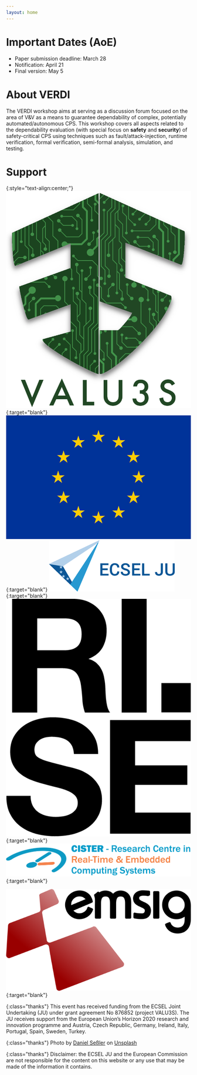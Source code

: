 ```yaml
---
layout: home
---
```


# Important Dates (AoE)

  - Paper submission deadline: March 28
  - Notification: April 21
  - Final version: May 5


# About VERDI

The VERDI workshop aims at serving as a discussion forum focused on the area of V&V as a means to guarantee dependability of complex, potentially automated/autonomous CPS. This workshop covers all aspects related to the dependability evaluation (with special focus on __safety__ and __security__) of safety-critical CPS using techniques such as fault/attack-injection, runtime verification, formal verification, semi-formal analysis, simulation, and testing. 



<!-- See publish.twitter.com, https://developer.twitter.com/en/docs/twitter-for-websites/timelines/guides/profile-timeline -->
<!-- <a class="twitter-timeline"  data-width="600" data-height="600" data-chrome="nofooter" dnt="true" href="https://twitter.com/verdi_workshop?ref_src=twsrc%5Etfw">Tweets by verdi_workshop</a> -->

# Support

{:style="text-align:center;"}
[![logo](assets/img/logo-VALU3S.png "logo")](https://valu3s.eu/){:target="blank"}
[![logo](assets/img/logo-eu.jpg "logoSmall")](http://ec.europa.eu/){:target="blank"}
[![logo](assets/img/logo-ECSEL.png "logoSmall")](https://www.kdt-ju.europa.eu/){:target="blank"}
[![logo](assets/img/logo-RISE.png "logo")](https://www.ri.se/en/){:target="blank"}
[![logo](assets/img/logo-cister.png "logo")](https://cister-labs.pt){:target="blank"}
<!-- [![logo](assets/img/logo-FCT1-norte2020.png "logoSmall")](http://norte2020.pt/){:target="blank"} -->
<!-- [![logo](assets/img/logo-FCT4-FCT.png "logoSmall")](http://www.fct.mctes.pt/){:target="blank"} -->
[![logo](assets/img/logo-emsig.png "logo")](http://www.emsig.net/emsig.net/){:target="blank"}
<!-- [![logo](assets/img/logo-FCT2-pt2020.png "logoSmall")](https://www.portugal2020.pt/Portal2020){:target="blank"} -->

{:class="thanks"}
This event has received funding from the ECSEL Joint Undertaking (JU) under grant agreement No 876852 (project VALU3S). The JU receives support from the European Union’s Horizon 2020 research and innovation programme and Austria, Czech Republic, Germany, Ireland, Italy, Portugal, Spain, Sweden, Turkey.

<!-- This event is also supported by the Norte Portugal Regional Operational Programme (NORTE 2020) under the Portugal 2020 Partnership Agreement, through ERDF – European Regional Development Fund through the Operational Programme for Competitiveness and Internationalisation (project NORTE-01-0145-FEDER-028550), - national funds through the Portuguese funding agency, FCT - Fundação para a Ciência e a Tecnologia (project PTDC/EEI-COM/28550/2017). -->


<!-- {:class="thanks"}
Image credit: [Christoffer Engström](https://unsplash.com/photos/tjguVu0GoEM) via [Unsplash](https://unsplash.com) -->

{:class="thanks"}
Photo by [Daniel Seßler](https://unsplash.com/@danielsessler?utm_source=unsplash&utm_medium=referral&utm_content=creditCopyText) on [Unsplash](https://unsplash.com/s/photos/porto?utm_source=unsplash&utm_medium=referral&utm_content=creditCopyText)

{:class="thanks"}
Disclaimer: the ECSEL JU and the European Commission are not responsible for the content on this website or any use that may be made of the information it contains.



<!-- <script async src="https://platform.twitter.com/widgets.js" charset="utf-8"></script> -->

